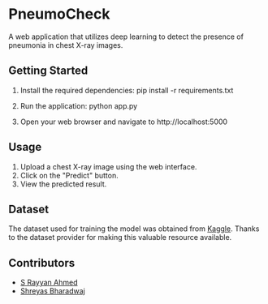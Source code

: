 # PneumoCheck
A web application that utilizes deep learning to detect the presence of pneumonia in chest X-ray images.


## Getting Started
1. Install the required dependencies:
    pip install -r requirements.txt

2. Run the application:
    python app.py

3. Open your web browser and navigate to http://localhost:5000

## Usage
1. Upload a chest X-ray image using the web interface.
2. Click on the "Predict" button.
3. View the predicted result.


## Dataset

The dataset used for training the model was obtained from [Kaggle](https://www.kaggle.com/datasets/paultimothymooney/chest-xray-pneumonia). Thanks to the dataset provider for making this valuable resource available.


## Contributors

- [S Rayyan Ahmed](https://github.com/Rayyanahmed2412)
- [Shreyas Bharadwaj](https://github.com/02Shreyas)